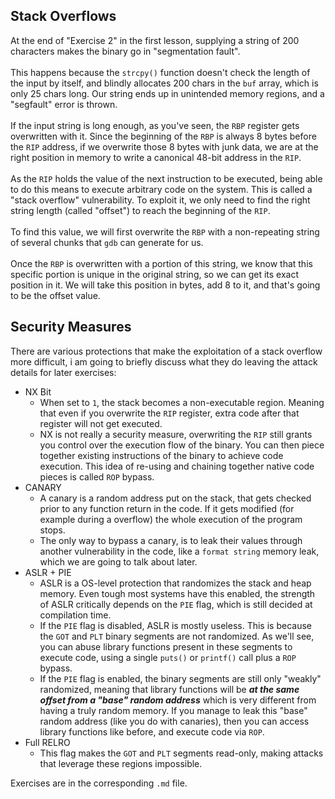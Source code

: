 ## Stack Overflows

At the end of "Exercise 2" in the first lesson, supplying a string of 200 characters makes the binary go in "segmentation fault".\
\
This happens because the `strcpy()` function doesn't check the length of the input by itself, and blindly allocates 200 chars in the `buf` array, which is only 25 chars long. Our string ends up in unintended memory regions, and a "segfault" error is thrown.\
\
If the input string is long enough, as you've seen, the `RBP` register gets overwritten with it. Since the beginning of the `RBP` is always 8 bytes before the `RIP` address, if we overwrite those 8 bytes with junk data, we are at the right position in memory to write a canonical 48-bit address in the `RIP`.\
\
As the `RIP` holds the value of the next instruction to be executed, being able to do this means to execute arbitrary code on the system. This is called a "stack overflow" vulnerability. To exploit it, we only need to find the right string length (called "offset") to reach the beginning of the `RIP`.\
\
To find this value, we will first overwrite the `RBP` with a non-repeating string of several chunks that `gdb` can generate for us.\
\
Once the `RBP` is overwritten with a portion of this string, we know that this specific portion is unique in the original string, so we can get its exact position in it. We will take this position in bytes, add 8 to it, and that's going to be the offset value.

## Security Measures

There are various protections that make the exploitation of a stack overflow more difficult, i am going to briefly discuss what they do leaving the attack details for later exercises:

- NX Bit
  - When set to `1`, the stack becomes a non-executable region. Meaning that even if you overwrite the `RIP` register, extra code after that register will not get executed. 
  - NX is not really a security measure, overwriting the `RIP` still grants you control over the execution flow of the binary. You can then piece together existing instructions of the binary to achieve code execution. This idea of re-using and chaining together native code pieces is called `ROP` bypass.
- CANARY
  - A canary is a random address put on the stack, that gets checked prior to any function return in the code. If it gets modified (for example during a overflow) the whole execution of the program stops.
  - The only way to bypass a canary, is to leak their values through another vulnerability in the code, like a `format string` memory leak, which we are going to talk about later.
- ASLR + PIE
  - ASLR is a OS-level protection that randomizes the stack and heap memory. Even tough most systems have this enabled, the strength of ASLR critically depends on the `PIE` flag, which is still decided at compilation time.
  - If the `PIE` flag is disabled, ASLR is mostly useless. This is because the `GOT` and `PLT` binary segments are not randomized. As we'll see, you can abuse library functions present in these segments to execute code, using a single `puts()` or `printf()` call plus a `ROP` bypass.
  - If the `PIE` flag is enabled, the binary segments are still only "weakly" randomized, meaning that library functions will be _**at the same offset from a "base" random address**_ which is very different from having a truly random memory. If you manage to leak this "base" random address (like you do with canaries), then you can access library functions like before, and execute code via `ROP`.
- Full RELRO
  - This flag makes the `GOT` and `PLT` segments read-only, making attacks that leverage these regions impossible.

Exercises are in the corresponding `.md` file.
